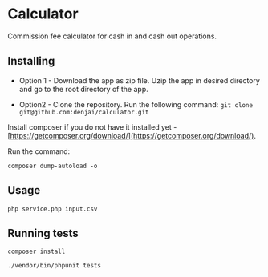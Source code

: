 # Calculator
Commission fee calculator for cash in and cash out operations.
## Installing
* Option 1 -
  Download the app as zip file. Uzip the app in desired directory and go to the root directory of the app.

* Option2 -
  Clone the repository. Run the following command:
`git clone git@github.com:denjai/calculator.git`

Install composer if you do not have it installed yet - [https://getcomposer.org/download/](https://getcomposer.org/download/).

Run the command:

`composer dump-autoload -o`

## Usage

`php service.php input.csv`

## Running tests

`composer install`

`./vendor/bin/phpunit tests`
